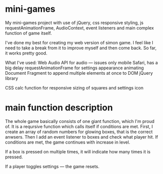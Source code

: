 # mini-games
My mini-games project with use of jQuery, css responsive styling, js requestAnimationFrame, AudioContext, event listeners and main complex function of game itself.

I've done my best for creating my web version of simon game. I feel like I need to take a break from it to improve myself and then come back. So far, it works pretty good.

What I've used:
Web Audio API for audio — issues only mobile Safari, has a big delay
requestAnimationFrame for settings appearance animating
Document Fragment to append multiple elements at once to DOM
jQuery library 

CSS calc function for responsive sizing of squares and settings icon

# main function description
The whole game basically consists of one giant function, which I'm proud of. 
It is a reqursive function which calls itself if conditions are met. First, I create an array of random numbers for glowing boxes, that is the correct anwsers. Then I add an event listener to boxes and check what player hit. If conditions are met, the game continues with increase in level. 

If a box is pressed on multiple times, it will indicate how many times it is pressed. 

If a player toggles settings — the game resets.
